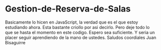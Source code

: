 # Gestion-de-Reserva-de-Salas
Basicamente lo hicen en JavaScript, la verdad que es el que estoy estudiando ahora. Esta bastante criollo por asi decirlo. Pero deje todo lo que se hasta el momento
en este codigo. Espero sea suficiente. Y seria un placer seguir aprendiendo de la mano de ustedes.
Saludos coordiales
Juan Bisaguirre
